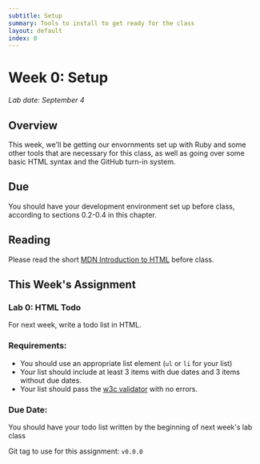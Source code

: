 ```yaml
---
subtitle: Setup
summary: Tools to install to get ready for the class
layout: default
index: 0
---
```


# Week 0: Setup
*Lab date: September 4*

## Overview
This week, we'll be getting our envornments set up with Ruby and some other tools that are necessary for this class, as well as going over some basic HTML syntax and the GitHub turn-in system.

## Due
You should have your development environment set up before class, according to sections 0.2-0.4 in this chapter.

## Reading
Please read the short [MDN Introduction to HTML](https://developer.mozilla.org/en-US/docs/Web/Guide/HTML/Introduction) before class.

## This Week's Assignment
<div class="panel panel-info">
  <div class="panel-heading">
    <h3 class="panel-title">Lab 0: HTML Todo</h3>
  </div>
  <div class="panel-body">
    <p>For next week, write a todo list in HTML.</p>
    <h3>Requirements:</h3>
    <ul>
      <li>You should use an appropriate list element (<code>ul</code> or <code>li</code> for your list)</li>
      <li>Your list should include at least 3 items with due dates and 3 items without due dates.</li>
      <li>Your list should pass the <a href="http://validator.w3.org/#validate_by_input">w3c validator</a> with no errors.</li>
    </ul>
    <h3>Due Date:</h3>
      <p>You should have your todo list written by the beginning of next week's lab class</p>
    </div>
    <div class="panel-footer">
      <p>Git tag to use for this assignment: <code>v0.0.0</code></p>
    </div>
  </div>
</p>
